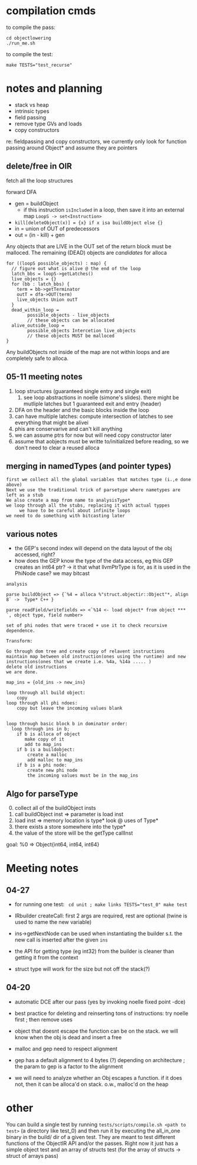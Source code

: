 # compilation cmds
to compile the pass:
```
cd objectlowering
./run_me.sh
```

to compile the test:
```
make TESTS="test_recurse" 
```

# notes and planning
- stack vs heap
- intrinsic types
- field passing
- remove type GVs and loads
- copy constructors 

re: fieldpassing and copy constructors, we currently only look for function passing around Object* and assume they are pointers

## delete/free in OIR
fetch all the loop structures

forward DFA
- gen = buildObject
  - if this instruction `isIncluded` in a loop, then save it into an external map `LoopS -> set<Instruction>`
- `kill[deleteObject(x)] = {x} if x isa buildObject else {}`
- in = union of OUT of predecessors
- out = (in - kill) + gen

Any objects that are LIVE in the OUT set of the return block must be malloced. The remaining (DEAD) objects are *candidates* for alloca

```
for ((loopS possible_objects) : map) {
  // figure out what is alive @ the end of the loop
  latch_bbs = loopS->getLatches()
  live_objects = {}
  for (bb : latch_bbs) {
    term = bb->getTerminator
    outT = dfa->OUT(term)
    live_objects Union outT
  }
  dead_within_loop = 
        possible_objects - live_objects
        // these objects can be allocated
  alive_outside_loop = 
        possible_objects Intercetion live_objects
        // these objects MUST be malloced
}
```

Any buildObjects not inside of the map are not within loops and are completely safe to alloca.

## 05-11 meeting notes
1. loop structures (guaranteed single entry and single exit)
   1. see loop abstractions in noelle (simone's slides). there might be mutliple latches but 1 guaranteed exit and entry (header)
2. DFA on the header and the basic blocks inside the loop
3. can have multiple latches: compute intersection of latches to see everything that might be alivei
4. phis are conservarive and can't kill anything 
5. we can assume ptrs for now but will need copy constructor later
6. assume that aobjects must be writte to/initialized before reading, so we don't need to clear a reused alloca

## merging in namedTypes (and pointer types)
```
first we collect all the global variables that matches type (i.,e done above)
Next we use the traditional trick of parsetype where nametypes are left as a stub
We also create a map from name to analysisType*
we loop through all the stubs, replacing it with actual typpes
     we have to be careful about infinite loops
we need to do something with bitcasting later
```


## various notes
- the GEP's second index will depend on the data layout of the obj accessed, right? 
- how does the GEP know the type of the data access, eg this GEP creates an int64 ptr?
  -> it that what llvmPtrType is for, as it is used in the PhiNode case?
  we may bitcast

```
analysis

parse buildObject => {`%4 = alloca %"struct.objectir::Object"*, align 8` ->  Type* C++ }

parse readField/writefields => <`%14 <- load object* from object *** `, object type, field number>

set of phi nodes that were traced + use it to check recursive dependence. 

Transform:

Go through dom tree and create copy of relavent instructions
maintain map between old instruction(ones using the runtime) and new instructions(ones that we create i.e. %4a, %14a ..... )
delete old instructions
we are done. 

map_ins = {old_ins -> new_ins}

loop through all build object:
	copy
loop through all phi ndoes:
	copy but leave the incoming values blank


loop through basic block b in dominator order:
  loop through ins in b;
    if b is alloca of object
       make copy of it 
       add to map_ins
    if b is a buildobject:
    	create a malloc
    	add malloc to map_ins
    if b is a phi node:
    	create new phi node
    	the incoming values must be in the map_ins
```

## Algo for parseType
0. collect all of the buildObject insts
1. call buildObject inst => parameter is load inst
2. load inst => memory location is type\*
look @ uses of Type\*
3. there exists a store somewhere into the type\*
4. the value of the store will be the getType callInst

goal: %0 => Object{int64, int64, int64}

# Meeting notes

## 04-27
- for running one test: `
cd unit ; make links
TESTS="test_0"
make test`

- IRbuilder createCall: first 2 args are required, rest are optional (twine is used to name the new variable)
- ins->getNextNode can be used when instantiating the builder s.t. the new call is inserted after the given `ins`
- the API for getting type (eg int32) from the builder is cleaner than getting it from the context
- struct type will work for the size but not off the stack(?)


## 04-20
- automatic DCE after our pass (yes by invoking noelle fixed point -dce)
- best practice for deleting and reinserting tons of instructions: try noelle first ; then remove uses
- object that doesnt escape the function can be on the stack. we will know when the obj is dead and insert a free

- malloc and gep need to respect alignment
- gep has a default alignment to 4 bytes (?) depending on architecture ; the param to gep is a factor to the alignment

- we will need to analyze whether an Obj escapes a function. if it does not, then it can be alloca'd on stack. o.w., malloc'd on the heap

# other
You can build a single test by running `tests/scripts/compile.sh <path to test>` (a directory like test_0) and then run it by executing the all_in_one binary in the build/ dir of a given test. They are meant to test different functions of the ObjectIR API and/or the passes. Right now it just has a simple object test and an array of structs test (for the array of structs -> struct of arrays pass)
